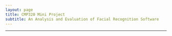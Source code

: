 ```yaml
---
layout: page
title: CMP320 Mini Project
subtitle: An Analysis and Evaluation of Facial Recognition Software 
---
```


---

<object data="/assets/pdfs/Hacking_3_report.pdf" type="application/pdf" typemustmatch style="height: 750px; width: 100%;">
</object>
